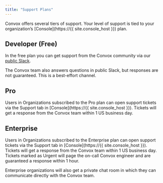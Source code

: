 ```yaml
---
title: "Support Plans"
---
```


Convox offers several tiers of support. Your level of support is tied to your organization’s [Console](https://{{ site.console_host }}) plan.

## Developer (Free)

In the free plan you can get support from the Convox community via our [public Slack](https://invite.convox.com).

The Convox team also answers questions in public Slack, but responses are not guaranteed. This is a best-effort channel.

## Pro

Users in Organizations subscribed to the Pro plan can open support tickets via the Support tab in [Console](https://{{ site.console_host }}). Tickets will get a response from the Convox team within 1 US business day. 

## Enterprise

Users in Organizations subscribed to the Enterprise plan can open support tickets via the Support tab in [Console](https://{{ site.console_host }}). Tickets will get a response from the Convox team within 1 US business day. Tickets marked as Urgent will page the on-call Convox engineer and are guaranteed a response within 1 hour.

Enterprise organizations will also get a private chat room in which they can communicate directly with the Convox team.
